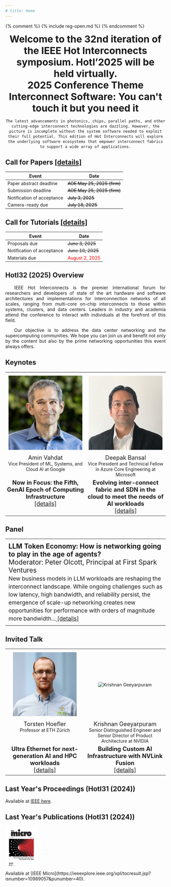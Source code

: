 ```yaml
---
# title: Home
---
```


{% comment %}
{% include reg-open.md %}
{% endcomment %}

<!-- <div style="text-align: center; font-size: 30px">
<strong>2025 Conference Theme<br>
Interconnect Software: You can't touch it but you need it</strong>
</div> -->

<div style="max-width: 850px; margin: 0 auto; text-align: center">
    <div style="text-align: center; font-size: 30px">
    <!-- <a href="attendee_instructions.html" style="color:white; background-color: red">Click here to REGISTER or JOIN the event!</a><br><br> -->
    <strong>Welcome to the 32nd iteration of the IEEE Hot Interconnects symposium. </strong>
    <strong>HotI’2025 will be held virtually.</strong> <br>
    <strong>2025 Conference Theme<br>
    Interconnect Software: You can't touch it but you need it</strong>
    </div>

    The latest advancements in photonics, chips, parallel paths, and other cutting-edge interconnect technologies are dazzling. However, the picture is incomplete without the system software needed to exploit their full potential. This edition of Hot Interconnects will explore the underlying software ecosystems that empower interconnect fabrics to support a wide array of applications.
</div>

<!-- before this line you have your intro… -->

<div class="call-for-container">

  <div class="call-for-panel">
    <h2>Call for Papers <a href="call-for-papers.html">[details]</a></h2>
    <table>
      <thead>
        <tr><th>Event</th><th>Date</th></tr>
      </thead>
      <tbody>
        <tr>
          <td>Paper abstract deadline</td>
          <td><span style="color:black"><del>AOE May 25, 2025 (firm)</del></span></td>
        </tr>
        <tr>
          <td>Submission deadline</td>
          <td><span style="color:black"><del>AOE May 25, 2025 (firm)</del></span></td>
        </tr>
        <tr>
          <td>Notification of acceptance</td>
          <td><span style="color:black"><del>July 3, 2025</del></span></td>
        </tr>
        <tr>
          <td>Camera-ready due</td>
          <td><span style="color:black"><del>July 18, 2025</del></span></td>
        </tr>
      </tbody>
    </table>
  </div>

  <div class="call-for-panel">
    <h2>Call for Tutorials <a href="call-for-tutorials.html">[details]</a></h2>
    <table>
      <thead>
        <tr><th>Event</th><th>Date</th></tr>
      </thead>
      <tbody>
        <tr>
          <td>Proposals due</td>
          <td><del>June 3, 2025</del></td>
        </tr>
        <tr>
          <td>Notification of acceptance</td>
          <td><del>June 10, 2025</del></td>
        </tr>
        <tr>
          <td>Materials due</td>
          <td style="color:red">August 2, 2025</td>
        </tr>
      </tbody>
    </table>
  </div>

</div>

<!-- then continues with HotI32 overview… -->


## HotI32 (2025) Overview

<div style="text-align: justify; text-indent: 2em;">
<p>
IEEE Hot Interconnects is the premier international forum for researchers
and developers of state of the art hardware and software architectures and
implementations for interconnection networks of all scales, ranging from
multi-core on-chip interconnects to those within systems, clusters, and
data centers. Leaders in industry and academia attend the conference to
interact with individuals at the forefront of this field.
</p>
<p>
Our objective is to address the data center networking and the supercomputing
communities. We hope you can join us and benefit not only by the content
but also by the prime networking opportunities this event always offers.
</p>
</div>



## Keynotes


<table class="keynote-table" style="width:100%; border-collapse: collapse;">
  <tbody>
    <!-- Row: photos -->
    <tr>
      <td style="width:50%; text-align:center; padding:10px; border:none;">
        <img src="/assets/img/amin_photo.jpg" alt="Amin Vahdat" style="width:250px; height:auto;">
      </td>
      <td style="width:50%; text-align:center; padding:10px; border:none;">
        <img src="/assets/img/speaker-deepak-size250.jpeg" alt="Deepak Bansal" style="width:250px; height:auto;">
      </td>
    </tr>
    <!-- Row: names -->
    <tr>
      <td style="text-align:center; padding:0px; border:none; font-size: 1.3em;">Amin Vahdat</td>
      <td style="text-align:center; padding:0px; border:none; font-size: 1.3em;">Deepak Bansal</td>
    </tr>
    <!-- Row: affiliations -->
    <tr>
      <td style="vertical-align:top; text-align:center; padding:0px; border:none; font-size: 1em;">
        Vice President of ML, Systems, and Cloud AI at Google
      </td>
      <td style="vertical-align:top; text-align:center; padding:0px; border:none; font-size: 1em;">
        Vice President and Technical Fellow in Azure Core Engineering at Microsoft
      </td>
    </tr>
    <!-- Row: titles + details link -->
    <tr>
      <td style="vertical-align:top; text-align:center; padding:5px; border:none; font-size: 1.3em;">
        <strong>Now in Focus: the Fifth, GenAI Epoch of Computing Infrastructure</strong> <br> <a href="keynotes-amin.html">[details]</a>
      </td>
      <td style="vertical-align:top; text-align:center; padding:5px; border:none; font-size: 1.3em;">
        <strong>Evolving inter-connect fabric and SDN in the cloud to meet the needs of AI workloads</strong> <br> <a href="keynotes-deepak.html">[details]</a>
      </td>
    </tr>
  </tbody>
</table>


## Panel

<table style="width: 100%; border-collapse: collapse; border: none;">
  <tbody>
    <tr style="vertical-align: top; text-align: left;  font-size: 1.5em;">
      <td style="width: 60%; padding: 10px; border: none;">
        <large><strong>LLM Token Economy: How is networking going to play in the age of agents?</strong></large>  <br>
        Moderator: Peter Olcott, Principal at First Spark Ventures <br>
        <small>New business models in LLM workloads are reshaping the interconnect landscape. While ongoing challenges such as low latency, high bandwidth, and reliability persist, the emergence of scale-up networking creates new opportunities for performance with orders of magnitude more bandwidth...<a href="highlight-panel.html"> [details]</a></small>
      </td>
    </tr>
  </tbody>
</table>


## Invited Talk


<table class="keynote-table" style="width:100%; border-collapse: collapse;">
  <tbody>
    <!-- Row: photos -->
    <tr>
      <td style="width:25%; text-align:center; padding:10px; border:none;">
        <img src="/assets/img/hoefler_dinfk.jpg" alt="Torsten Hoefler" style="width:auto; height:200px;">
      </td>
      <td style="width:25%; text-align:center; padding:10px; border:none;">
        <img src="/assets/img/krishnan.png" alt="Krishnan Geeyarpuram" style="width:auto; height:200px;">
      </td>
    </tr>
    <!-- Row: names -->
    <tr>
      <td style="text-align:center; padding:0px; border:none; font-size: 1.3em;">Torsten Hoefler</td>
      <td style="text-align:center; padding:0px; border:none; font-size: 1.3em;">Krishnan Geeyarpuram</td>
    </tr>
    <!-- Row: affiliations -->
    <tr>
      <td style="vertical-align:top; text-align:center; padding:0px; border:none; font-size: 1em;">
        Professor at ETH Zürich
      </td>
      <td style="vertical-align:top; text-align:center; padding:0px; border:none; font-size: 1em;">
        Senior Distinguished Engineer and Senior Director of Product Architecture at NVIDIA
      </td>
    </tr>
    <!-- Row: titles + details link -->
    <tr>
      <td style="vertical-align:top; text-align:center; padding:5px; border:none; font-size: 1.3em;">
        <strong>Ultra Ethernet for next-generation AI and HPC workloads</strong> <br> <a href="invitedtalk-torsten.html">[details]</a>
      </td>
      <td style="vertical-align:top; text-align:center; padding:5px; border:none; font-size: 1.3em;">
        <strong>Building Custom AI Infrastructure with NVLink Fusion</strong> <br> <a href="invitedtalk-krishnan.html">[details]</a>
      </td>
    </tr>
  </tbody>
</table>




## Last Year's Proceedings (HotI31 (2024))

Available at [IEEE here](https://ieeexplore.ieee.org/xpl/conhome/10664198/proceeding).

## Last Year's Publications (HotI31 (2024))

<!-- add a figure -->
<div style="text-align: left">
    <img src="/assets/img/hoti_ieeeMicro.jpg" alt="HotI31" style="width: 20%; max-width: 800px; height: auto;">
    <!-- <br> -->
    <!-- <strong>IEEE Micro</strong> -->
</div>
Available at [IEEE Micro](https://ieeexplore.ieee.org/xpl/tocresult.jsp?isnumber=10989057&punumber=40).
